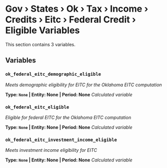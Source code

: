 # Gov › States › Ok › Tax › Income › Credits › Eitc › Federal Credit › Eligible Variables

This section contains 3 variables.

## Variables

### `ok_federal_eitc_demographic_eligible`
*Meets demographic eligibility for EITC for the Oklahoma EITC computation*

**Type: `None` | Entity: None | Period: None**
*Calculated variable*

### `ok_federal_eitc_eligible`
*Eligible for federal EITC for the Oklahoma EITC computation*

**Type: `None` | Entity: None | Period: None**
*Calculated variable*

### `ok_federal_eitc_investment_income_eligible`
*Meets investment income eligibility for EITC*

**Type: `None` | Entity: None | Period: None**
*Calculated variable*
